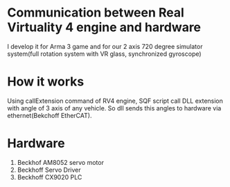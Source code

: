 # Communication between Real Virtuality 4 engine and hardware
I develop it for Arma 3 game and for our 2 axis 720 degree simulator system(full rotation system with VR glass, synchronized gyroscope)

# How it works
Using callExtension command of RV4 engine, SQF script call DLL extension with angle of 3 axis of any vehicle. So dll sends this angles to hardware via ethernet(Bekchoff EtherCAT).

# Hardware
1. Beckhof AM8052 servo motor
2. Beckhoff Servo Driver
3. Beckhoff CX9020 PLC

